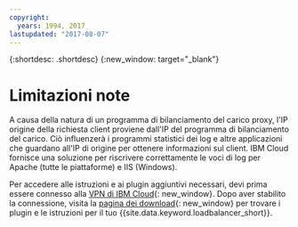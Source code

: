 ```yaml
---
copyright:
  years: 1994, 2017
lastupdated: "2017-08-07"
---
```


{:shortdesc: .shortdesc}
{:new_window: target="_blank"}

# Limitazioni note

A causa della natura di un programma di bilanciamento del carico proxy, l'IP origine della richiesta client proviene dall'IP del programma di bilanciamento del carico. Ciò influenzerà i programmi statistici dei log e altre applicazioni che guardano all'IP di origine per ottenere informazioni sul client. IBM Cloud fornisce una soluzione per riscrivere correttamente le voci di log per Apache (tutte le piattaforme) e IIS (Windows).

Per accedere alle istruzioni e ai plugin aggiuntivi necessari, devi prima essere connesso alla [VPN di IBM Cloud](https://console.bluemix.net/docs/infrastructure/iaas-vpn/getting-started.html){: new_window}. Dopo aver stabilito la connessione, visita la [pagina dei download](http://downloads.softlayer.local/loadbalancer/){: new_window} per trovare i plugin e le istruzioni per il tuo {{site.data.keyword.loadbalancer_short}}.
